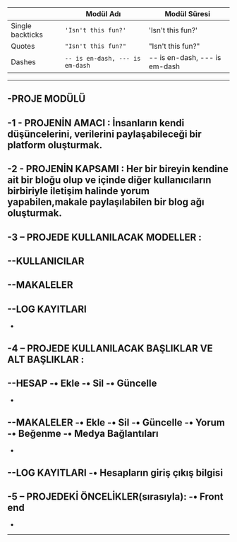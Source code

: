 
|                |Modül Adı                          |Modül Süresi                         |
|----------------|-------------------------------|-----------------------------|
|Single backticks|`'Isn't this fun?'`            |'Isn't this fun?'            |
|Quotes          |`"Isn't this fun?"`            |"Isn't this fun?"            |
|Dashes          |`-- is en-dash, --- is em-dash`|-- is en-dash, --- is em-dash|




-----




-PROJE MODÜLÜ
--
-1 - PROJENİN AMACI : İnsanların kendi düşüncelerini, verilerini paylaşabileceği bir platform oluşturmak.
-
-2 - PROJENİN KAPSAMI : Her bir bireyin kendine ait bir bloğu olup ve içinde diğer kullanıcıların birbiriyle iletişim halinde yorum yapabilen,makale paylaşılabilen bir blog ağı oluşturmak.
-
-3 – PROJEDE KULLANILACAK MODELLER : 
-
--KULLANICILAR
-
--MAKALELER
-
--LOG KAYITLARI
-
-
-4 – PROJEDE KULLANILACAK BAŞLIKLAR VE ALT BAŞLIKLAR : 
-
--HESAP
-•	Ekle
-•	Sil
-•	Güncelle
-
-
--MAKALELER
-•	Ekle
-•	Sil
-•	Güncelle
-•	Yorum
-•	Beğenme
-•	Medya Bağlantıları
-
-
--LOG KAYITLARI
-•	Hesapların giriş çıkış bilgisi
-
-5 – PROJEDEKİ ÖNCELİKLER(sırasıyla):
-•	Front end
-
-
--------------------------------------------------------------------------------------------
